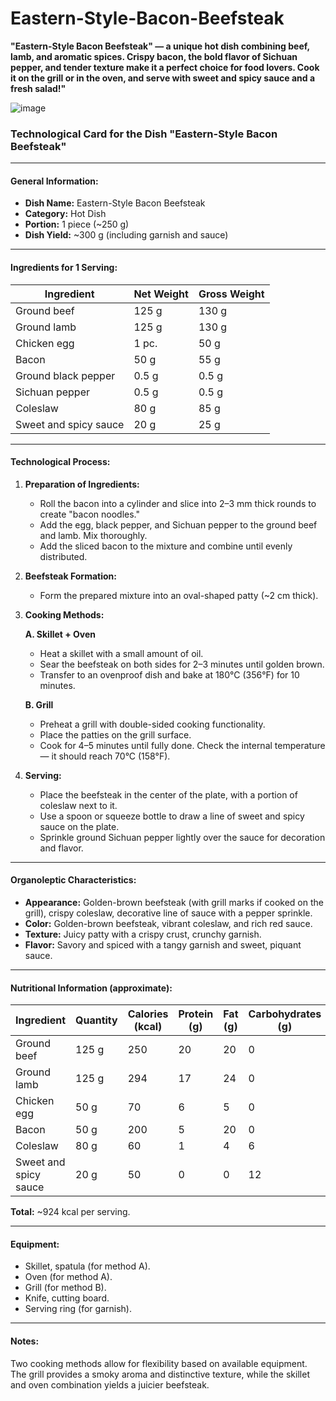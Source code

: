 # Eastern-Style-Bacon-Beefsteak

**"Eastern-Style Bacon Beefsteak" — a unique hot dish combining beef, lamb, and aromatic spices. Crispy bacon, the bold flavor of Sichuan pepper, and tender texture make it a perfect choice for food lovers. Cook it on the grill or in the oven, and serve with sweet and spicy sauce and a fresh salad!"**

![image](https://github.com/user-attachments/assets/3ebdfd4b-1a46-4df7-b0b3-0720acdc24cd)


### **Technological Card for the Dish "Eastern-Style Bacon Beefsteak"**

---

#### **General Information:**
- **Dish Name:** Eastern-Style Bacon Beefsteak  
- **Category:** Hot Dish  
- **Portion:** 1 piece (~250 g)  
- **Dish Yield:** ~300 g (including garnish and sauce)  

---

#### **Ingredients for 1 Serving:**
| Ingredient              | Net Weight | Gross Weight |
|--------------------------|------------|--------------|
| Ground beef             | 125 g      | 130 g        |
| Ground lamb             | 125 g      | 130 g        |
| Chicken egg             | 1 pc.      | 50 g         |
| Bacon                   | 50 g       | 55 g         |
| Ground black pepper     | 0.5 g      | 0.5 g        |
| Sichuan pepper          | 0.5 g      | 0.5 g        |
| Coleslaw                | 80 g       | 85 g         |
| Sweet and spicy sauce   | 20 g       | 25 g         |

---

#### **Technological Process:**

1. **Preparation of Ingredients:**
   - Roll the bacon into a cylinder and slice into 2–3 mm thick rounds to create "bacon noodles."  
   - Add the egg, black pepper, and Sichuan pepper to the ground beef and lamb. Mix thoroughly.  
   - Add the sliced bacon to the mixture and combine until evenly distributed.  

2. **Beefsteak Formation:**
   - Form the prepared mixture into an oval-shaped patty (~2 cm thick).  

3. **Cooking Methods:**

   **A. Skillet + Oven**  
   - Heat a skillet with a small amount of oil.  
   - Sear the beefsteak on both sides for 2–3 minutes until golden brown.  
   - Transfer to an ovenproof dish and bake at 180°C (356°F) for 10 minutes.

   **B. Grill**  
   - Preheat a grill with double-sided cooking functionality.  
   - Place the patties on the grill surface.  
   - Cook for 4–5 minutes until fully done. Check the internal temperature — it should reach 70°C (158°F).  

4. **Serving:**
   - Place the beefsteak in the center of the plate, with a portion of coleslaw next to it.  
   - Use a spoon or squeeze bottle to draw a line of sweet and spicy sauce on the plate.  
   - Sprinkle ground Sichuan pepper lightly over the sauce for decoration and flavor.  

---

#### **Organoleptic Characteristics:**
- **Appearance:** Golden-brown beefsteak (with grill marks if cooked on the grill), crispy coleslaw, decorative line of sauce with a pepper sprinkle.  
- **Color:** Golden-brown beefsteak, vibrant coleslaw, and rich red sauce.  
- **Texture:** Juicy patty with a crispy crust, crunchy garnish.  
- **Flavor:** Savory and spiced with a tangy garnish and sweet, piquant sauce.  

---

#### **Nutritional Information (approximate):**
| Ingredient              | Quantity   | Calories (kcal) | Protein (g) | Fat (g) | Carbohydrates (g) |
|--------------------------|------------|------------------|-------------|---------|--------------------|
| Ground beef             | 125 g      | 250              | 20          | 20      | 0                  |
| Ground lamb             | 125 g      | 294              | 17          | 24      | 0                  |
| Chicken egg             | 50 g       | 70               | 6           | 5       | 0                  |
| Bacon                   | 50 g       | 200              | 5           | 20      | 0                  |
| Coleslaw                | 80 g       | 60               | 1           | 4       | 6                  |
| Sweet and spicy sauce   | 20 g       | 50               | 0           | 0       | 12                 |

**Total:** ~924 kcal per serving.  

---

#### **Equipment:**
- Skillet, spatula (for method A).  
- Oven (for method A).  
- Grill (for method B).  
- Knife, cutting board.  
- Serving ring (for garnish).  

---

#### **Notes:**
Two cooking methods allow for flexibility based on available equipment. The grill provides a smoky aroma and distinctive texture, while the skillet and oven combination yields a juicier beefsteak.
